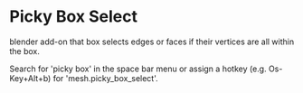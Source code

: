 # Picky Box Select

blender add-on that box selects edges or faces if their vertices are all within the box.

Search for 'picky box' in the space bar menu or assign a hotkey (e.g. Os-Key+Alt+b) for 'mesh.picky_box_select'.
